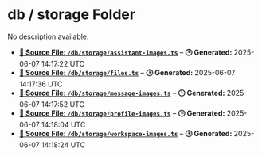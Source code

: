 # db / storage Folder

No description available.

- **[**📄 Source File:** `/db/storage/assistant-images.ts`](assistant-images.ts.md)** – **🕒 Generated:** 2025-06-07 14:17:22 UTC
- **[**📄 Source File:** `/db/storage/files.ts`](files.ts.md)** – **🕒 Generated:** 2025-06-07 14:17:36 UTC
- **[**📄 Source File:** `/db/storage/message-images.ts`](message-images.ts.md)** – **🕒 Generated:** 2025-06-07 14:17:52 UTC
- **[**📄 Source File:** `/db/storage/profile-images.ts`](profile-images.ts.md)** – **🕒 Generated:** 2025-06-07 14:18:04 UTC
- **[**📄 Source File:** `/db/storage/workspace-images.ts`](workspace-images.ts.md)** – **🕒 Generated:** 2025-06-07 14:18:24 UTC